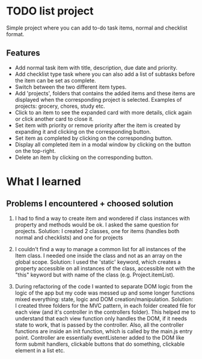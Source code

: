 # TODO list project

Simple project where you can add to-do task items, normal and checklist format.

## Features

- Add normal task item with title, description, due date and priority.
- Add checklist type task where you can also add a list of subtasks before the item can be set as complete.
- Switch between the two different item types.
- Add 'projects', folders that contains the added items and these items are displayed when the corresponding project is selected. Examples of projects: grocery, chores, study etc.
- Click to an item to see the expanded card with more details, click again or click another card to close it.
- Set item with priority or remove priority after the item is created by expanding it and clicking on the corresponding button.
- Set item as completed by clicking on the corresponding button.
- Display all completed item in a modal window by clicking on the button on the top-right.
- Delete an item by clicking on the corresponding button.

# What I learned

## Problems I encountered + choosed solution

1. I had to find a way to create item and wondered if class instances with property and methods would be ok. I asked the same question for projects.
   Solution: I created 2 classes, one for items (handles both normal and checklists) and one for projects

2. I couldn't find a way to manage a common list for all instances of the Item class. I needed one inside the class and not as an array on the global scope.
   Solution: I used the 'static' keyword, which creates a property accessible on all instances of the class, accessible not with the "this" keyword but with name of the class (e.g. Project.itemList).

3. During refactoring of the code I wanted to separate DOM logic from the logic of the app but my code was messed up and some longer functions mixed everything: state, logic and DOM creation/manipulation.
   Solution: I created three folders for the MVC pattern, in each folder created file for each view (and it's controller in the controllers folder). This helped me to understand that each view function only handles the DOM, if it needs state to work, that is passed by the controller.
   Also, all the controller functions are inside an init function, which is called by the main.js entry point. Controller are essentially eventListener added to the DOM like form submit handlers, clickable buttons that do something, clickable element in a list etc.
